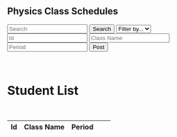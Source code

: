 <head>
	<script src="https://ajax.googleapis.com/ajax/libs/jquery/3.6.1/jquery.min.js"></script>
</head>

## Physics Class Schedules


<!-- Create inputs for search and question -->

<input id="search" placeholder="Search">
<button onclick="search()">Search</button>
<select id="filter">
	<option>Filter by...</option>
	<option>course</option>
</select>

<input id="id" placeholder="Id">
<input id="classname" placeholder="Class Name">
<input id="period" placeholder="Period">
<button onclick="post()">Post</button>
<br>
<!-- Create table to display question posts -->
<body>
<br>
<br>
<h1 class="text-center m-5 text-success">Student List</h1>
     <br>
    <div class="table-responsive mx-5">
        <table >
            <thead>
                <tr>
                    <th scope="col">Id</th>
                    <th scope="col">Class Name</th>
                    <th scope="col">Period</th>
                    <!-- Update and delete -->
                    <th scope="col"></th>
                    <th scope="col"></th>
                </tr>
            </thead>
            <tbody class="table-group-divider" id="classes">
            </tbody>
        </table>
    </div>
 	<script>
        // prepare fetch urls
        // const club_url = "http://localhost:8192/api/club";
        const classes_url = "https://hetvitrivedi.tk/api/classes";
        const get_url = classes_url + "/";
        const discussionsContainer = document.getElementById("classes");
        // prepare fetch GET options
        const options = {
            method: 'GET', // *GET, POST, PUT, DELETE, etc.
            // mode: 'cors', // no-cors, *cors, same-origin
            cache: 'default', // *default, no-cache, reload, force-cache, only-if-cached
            // credentials: 'same-origin', // include, same-origin, omit
            headers: {
            'Content-Type': 'application/json'
            // 'Content-Type': 'application/x-www-form-urlencoded',
            },
        };
        // fetch the API
        fetch(get_url, options)
            // response is a RESTful "promise" on any successful fetch
            .then(response => {
            // check for response errors
            if (response.status !== 200) {
                error('GET API response failure: ' + response.status);
                return;
            }
            // valid response will have JSON data
            response.json().then(data => {
                for (const row of data) {
                    console.log(row);
                    // columns
                    const tr = document.createElement("tr");
                    const id = document.createElement("td");
                    const classname = document.createElement("td");
                    const period = document.createElement("td");
                    id.innerHTML = row.id;
                    classname.innerHTML = row.classname;
                    period.innerHTML = row.period;
                    // add all columns to the row
                    tr.appendChild(id);
                    tr.appendChild(classname);
                    tr.appendChild(period);
                    // add row to table
                    classesContainer.appendChild(tr);
                }    
            })
        })
        // catch fetch errors (ie Nginx ACCESS to server blocked)
        .catch(err => {
            error(err + " " + get_url);
        });
        // Something went wrong with actions or responses
        function error(err) {
            // log as Error in console
            console.error(err);
            // append error to resultContainer
            const tr = document.createElement("tr");
            const td = document.createElement("td");
            td.innerHTML = err;
            tr.appendChild(td);
            discussionsContainer.appendChild(tr);
        }
    </script>
<body>



